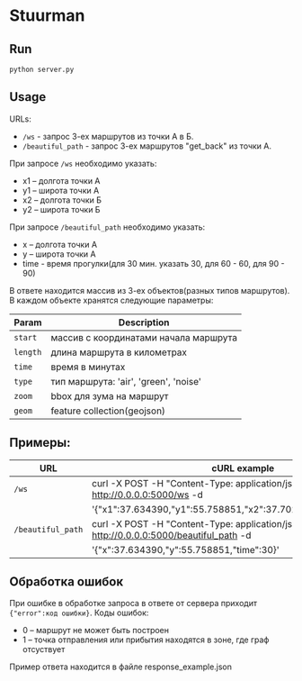 # Stuurman

## Run

```shell
python server.py
```

## Usage

URLs:
* `/ws` - запрос 3-ех маршрутов из точки А в Б.
* `/beautiful_path` - запрос 3-ех маршрутов "get_back" из точки А.

При запросе `/ws` необходимо указать:
* x1 – долгота точки А
* y1 – широта точки А
* x2 – долгота точки Б
* y2 – широта точки Б

При запросе `/beautiful_path` необходимо указать:
* x – долгота точки А
* y – широта точки А
* time - время прогулки(для 30 мин. указать 30, для 60 - 60, для 90 - 90)

В ответе находится массив из 3-ех объектов(разных типов маршрутов). В каждом объекте хранятся следующие параметры:

| Param   | Description                               |
|---------|-------------------------------------------|
| `start` | массив с координатами начала маршрута     |
| `length`| длина маршрута в километрах               |
| `time`  | время в минутах                           |
| `type`  | тип маршрута: 'air', 'green', 'noise'     |
| `zoom`  | bbox для зума на маршрут                  |
| `geom`  | feature collection(geojson)               |


## Примеры:
| URL               | cURL example                                                                          |
|-------------------|---------------------------------------------------------------------------------------|
| `/ws`             | curl -X POST -H "Content-Type: application/json" http://0.0.0.0:5000/ws -d            |
|                   |'{"x1":37.634390,"y1":55.758851,"x2":37.702678,"y2":55.612287}'                        |
|`/beautiful_path`  | curl -X POST -H "Content-Type: application/json" http://0.0.0.0:5000/beautiful_path -d|
|                   |'{"x":37.634390,"y":55.758851,"time":30}'                                              |


## Обработка ошибок

При ошибке в обработке запроса в ответе от сервера приходит `{"error":код ошибки}`.
Коды ошибок:
* 0 – маршрут не может быть построен
* 1 – точка отправления или прибытия находятся в зоне, где граф отсуствует


Пример ответа находится в файле response_example.json
